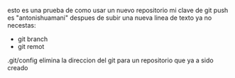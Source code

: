 esto es una prueba de como usar un nuevo repositorio
mi clave de git push es "antonishuamani"
despues de subir una nueva linea de texto ya no necestas:
- git branch
- git remot 

.git/config
elimina la direccion del git para un repositorio que ya a sido creado
